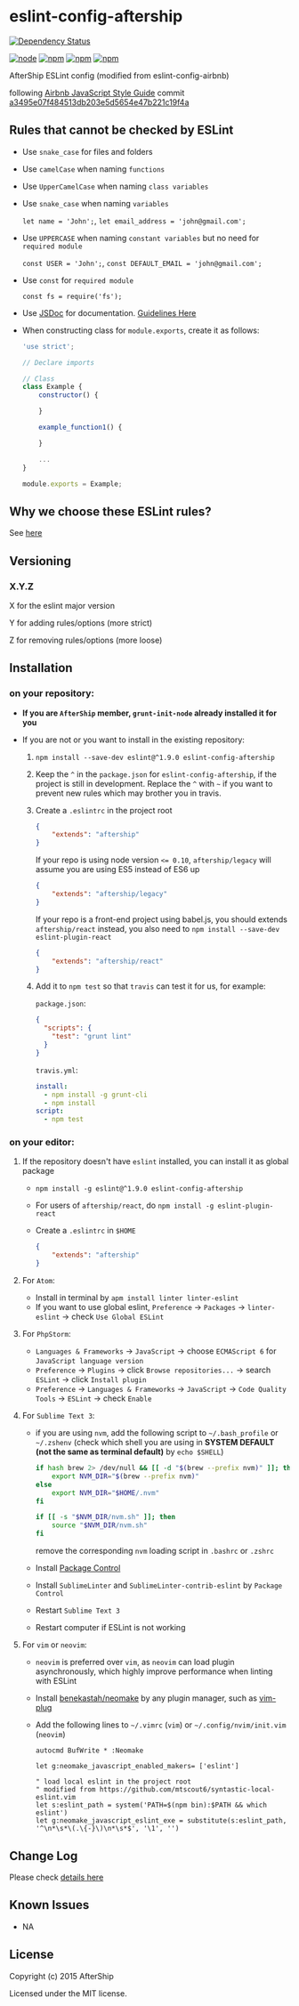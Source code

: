 # eslint-config-aftership

[![Dependency Status](https://gemnasium.com/AfterShip/eslint-config-aftership.svg)](https://gemnasium.com/AfterShip/eslint-config-aftership)

[![node](https://img.shields.io/node/v/eslint-config-aftership.svg)]()
[![npm](https://img.shields.io/npm/v/eslint-config-aftership.svg)]()
[![npm](https://img.shields.io/npm/dm/eslint-config-aftership.svg)]()
[![npm](https://img.shields.io/npm/l/eslint-config-aftership.svg)]()

AfterShip ESLint config (modified from eslint-config-airbnb)

following [Airbnb JavaScript Style Guide](https://github.com/airbnb/javascript) commit [a3495e07f484513db203e5d5654e47b221c19f4a](https://github.com/airbnb/javascript/blob/a3495e07f484513db203e5d5654e47b221c19f4a/README.md)

## Rules that cannot be checked by ESLint
* Use `snake_case` for files and folders
* Use `camelCase` when naming `functions`
* Use `UpperCamelCase` when naming `class variables`
* Use `snake_case` when naming `variables`

	`let name = 'John';`, `let email_address = 'john@gmail.com';`

* Use `UPPERCASE` when naming `constant variables` but no need for `required module`

	`const USER = 'John';`, `const DEFAULT_EMAIL = 'john@gmail.com';`

* Use `const` for `required module`

	`const fs = require('fs');`

* Use [JSDoc](http://usejsdoc.org/) for documentation. [Guidelines Here](https://github.com/AfterShip/jsdoc)
* When constructing class for `module.exports`, create it as follows:

	```javascript
	'use strict';

	// Declare imports

	// Class
	class Example {
		constructor() {

		}

		example_function1() {

		}

		...
	}

	module.exports = Example;
	```

## Why we choose these ESLint rules?
See [here](https://github.com/AfterShip/eslint-config-aftership/blob/master/why-we-choose-these-rules.md)

## Versioning

### X.Y.Z

X for the eslint major version

Y for adding rules/options (more strict)

Z for removing rules/options (more loose)

## Installation

### on your repository:
- **If you are `AfterShip` member, `grunt-init-node` already installed it for you**

- If you are not or you want to install in the existing repository:
	1. `npm install --save-dev eslint@^1.9.0 eslint-config-aftership`

	2. Keep the `^` in the `package.json` for `eslint-config-aftership`, if the project is still in development. Replace the `^` with `~` if you want to prevent new rules which may brother you in travis.

	3. Create a `.eslintrc` in the project root

		```json
		{
			"extends": "aftership"
		}
		```

		If your repo is using node version `<= 0.10`, `aftership/legacy` will assume you are using ES5 instead of ES6 up

		```json
		{
			"extends": "aftership/legacy"
		}
		```

		If your repo is a front-end project using babel.js, you should extends `aftership/react` instead, you also need to `npm install --save-dev eslint-plugin-react`

		```json
		{
			"extends": "aftership/react"
		}
		```

	4. Add it to `npm test` so that  `travis` can test it for us, for example:

		`package.json`:
		```json
		{
		  "scripts": {
		    "test": "grunt lint"
		  }
		}
		```

		`travis.yml`:
		```yml
		install:
		  - npm install -g grunt-cli
		  - npm install
		script:
		  - npm test
		```

### on your editor:
1. If the repository doesn't have `eslint` installed, you can install it as global package
	- `npm install -g eslint@^1.9.0 eslint-config-aftership`
	- For users of `aftership/react`, do `npm install -g eslint-plugin-react`
	- Create a `.eslintrc` in `$HOME`

		```json
		{
			"extends": "aftership"
		}
		```

2. For `Atom`:
	- Install in terminal by `apm install linter linter-eslint`
	- If you want to use global eslint, `Preference` -> `Packages` -> `linter-eslint` -> check `Use Global ESLint`

3. For `PhpStorm`:
	- `Languages & Frameworks` -> `JavaScript` -> choose `ECMAScript 6` for `JavaScript language version`
	- `Preference` -> `Plugins` -> click `Browse repositories...` -> search `ESLint` -> click `Install plugin`
	- `Preference` -> `Languages & Frameworks` -> `JavaScript` -> `Code Quality Tools` -> `ESLint` -> check `Enable`

4. For `Sublime Text 3`:
	- if you are using `nvm`, add the following script to `~/.bash_profile` or `~/.zshenv` (check which shell you are using in **SYSTEM DEFAULT (not the same as terminal default)** by `echo $SHELL`)

		```bash
		if hash brew 2> /dev/null && [[ -d "$(brew --prefix nvm)" ]]; then
			export NVM_DIR="$(brew --prefix nvm)"
		else
			export NVM_DIR="$HOME/.nvm"
		fi

		if [[ -s "$NVM_DIR/nvm.sh" ]]; then
			source "$NVM_DIR/nvm.sh"
		fi
		```

		remove the corresponding `nvm` loading script in `.bashrc` or `.zshrc`

	- Install [Package Control](https://packagecontrol.io/installation)
	- Install `SublimeLinter` and `SublimeLinter-contrib-eslint` by `Package Control`
	- Restart `Sublime Text 3`
	- Restart computer if ESLint is not working

5. For `vim` or `neovim`:
	- `neovim` is preferred over `vim`, as `neovim` can load plugin asynchronously, which highly improve performance when linting with ESLint
	- Install [benekastah/neomake](https://github.com/benekastah/neomake) by any plugin manager, such as [vim-plug](https://github.com/junegunn/vim-plug)
	- Add the following lines to `~/.vimrc` (`vim`) or `~/.config/nvim/init.vim` (`neovim`)

		```
		autocmd BufWrite * :Neomake

		let g:neomake_javascript_enabled_makers= ['eslint']

		" load local eslint in the project root
		" modified from https://github.com/mtscout6/syntastic-local-eslint.vim
		let s:eslint_path = system('PATH=$(npm bin):$PATH && which eslint')
		let g:neomake_javascript_eslint_exe = substitute(s:eslint_path, '^\n*\s*\(.\{-}\)\n*\s*$', '\1', '')
		```

## Change Log
Please check [details here](CHANGELOG.md)

## Known Issues
- NA

## License
Copyright (c) 2015 AfterShip
 
Licensed under the MIT license.
